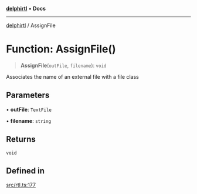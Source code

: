 [**delphirtl**](../README.md) • **Docs**

***

[delphirtl](../globals.md) / AssignFile

# Function: AssignFile()

> **AssignFile**(`outFile`, `filename`): `void`

Associates the name of an external file with a file class

## Parameters

• **outFile**: `TextFile`

• **filename**: `string`

## Returns

`void`

## Defined in

[src/rtl.ts:177](https://github.com/chuacw/delphirtl/blob/f0fe3802fcf930859eb4297a0ec19446d57ff540/src/rtl.ts#L177)
